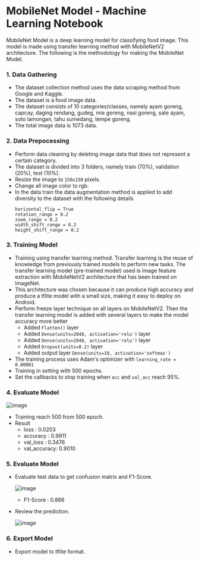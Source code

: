 # MobileNet Model - Machine Learning Notebook

MobileNet Model is a deep learning model for classifying food image. This model is made using transfer learning method with MobileNetV2 architecture. The following is the methodology for making the MobileNet Model.

### 1. Data Gathering
* The dataset collection method uses the data scraping method from Google and Kaggle.
* The dataset is a food image data.
* The dataset consists of 10 categories/classes, namely ayam goreng, capcay, daging rendang, gudeg, mie goreng, nasi goreng, sate ayam, soto lamongan, tahu sumedang, tempe goreng.
* The total image data is 1073 data.

### 2. Data Prepocessing
* Perform data cleaning by deleting image data that does not represent a certain category.
* The dataset is divided into 3 folders, namely train (70%), validation (20%), test (10%).
* Resize the image to `150x150` pixels.
* Change all image color to rgb.
* In the data train the data augmentation method is applied to add diversity to the dataset with the following details
  ```
  horizontal_flip = True
  rotation_range = 0.2
  zoom_range = 0.2
  width_shift_range = 0.2
  height_shift_range = 0.2
  ```

### 3. Training Model
- Training using transfer learning method. Transfer learning is the reuse of knowledge from previously trained models to perform new tasks. The transfer learning model (pre-trained model) used is image feature extraction with MobileNetV2 architecture that has been trained on ImageNet.
- This architecture was chosen because it can produce high accuracy and produce a tflite model with a small size, making it easy to deploy on Android.
- Perform freeze layer technique on all layers on MobileNetV2. Then the transfer learning model is added with several layers to make the model accuracy more better
   * Added ```Flatten()``` layer
   * Added ```Dense(units=2048, activation='relu')``` layer
   * Added ```Dense(units=2048, activation='relu')``` layer
   * Added ```Dropout(units=0.2)``` layer
   * Added output layer ```Dense(units=10, activation='softmax')```
- The training process uses Adam's optimizer with ```learning_rate = 0.00001```
- Training in setting with 500 epochs.
- Set the callbacks to stop training when ```acc``` and ```val_acc``` reach 95%.

### 4. Evaluate Model
![image](https://github.com/ndikrp/Balanzio/assets/142479564/96e7652b-327c-4c11-9535-c9c0fe387e12)
- Training reach 500 from 500 epoch.
- Result
  * loss        : 0.0203
  * accuracy    : 0.9911
  * val_loss    : 0.3476
  * val_accuracy: 0.9010
 
### 5. Evaluate Model
- Evaluate test data to get confusion matrix and F1-Score.
  
  ![image](https://github.com/ndikrp/Balanzio/assets/142479564/b4a2d3f9-fa8b-41f2-98e9-eea863444e79)
  * F1-Score       : 0.866
- Review the prediction.

  ![image](https://github.com/ndikrp/Balanzio/assets/142479564/d523bd91-5867-424a-91a7-1c2af63e77c1)

### 6. Export Model
- Export model to tflite format.
  

  

